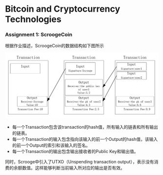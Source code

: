 # Bitcoin and Cryptocurrency Technologies

### Assignment 1: ScroogeCoin

根据作业描述，ScroogeCoin的数据结构如下图所示

![img.png](img.png)

- 每一个Transaction包含该transaction的hash值，所有输入的链表和所有输出的链表。
- 每一个Transaction的输入包含指向该输入的前一个Output的hash值，该输入的前一个Output的索引和该输入的签名。
- 每一个Transaction的输出包含输出接收者的Public Key和输出值。

同时，Scrooge中引入了UTXO（Unspending transaction output），表示没有消费的余额数值。这样能够判断当前输入所对应的输出是否有效。


